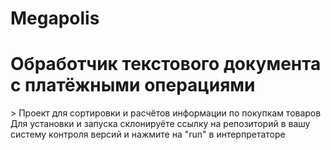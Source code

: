 # Megapolis
<h1>Обработчик текстового документа с платёжными операциями</h1>>
Проект для сортировки и расчётов информации по покупкам товаров
Для установки и запуска склонируёте ссылку на репозиторий в вашу систему контроля версий и нажмите на "run" в интерпретаторе


